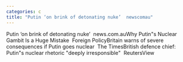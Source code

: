 ```yaml
---
categories: c
title: "Putin ‘on brink of detonating nuke’  newscomau"
---
```

Putin ‘on brink of detonating nuke’&nbsp;&nbsp;news.com.auWhy Putin"s Nuclear Gambit Is a Huge Mistake&nbsp;&nbsp;Foreign PolicyBritain warns of severe consequences if Putin goes nuclear&nbsp;&nbsp;The TimesBritish defence chief: Putin"s nuclear rhetoric "deeply irresponsible"&nbsp;&nbsp;ReutersView